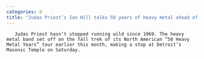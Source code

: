 ```yaml
---
categories: d
title: "Judas Priest’s Ian Hill talks 50 years of heavy metal ahead of Detroit stop"
---
```


      
      

      
       Judas Priest hasn’t stopped running wild since 1969. The heavy metal band set off on the fall trek of its North American “50 Heavy Metal Years” tour earlier this month, making a stop at Detroit’s Masonic Temple on Saturday.
    